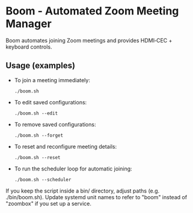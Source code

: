 # Boom - Automated Zoom Meeting Manager

Boom automates joining Zoom meetings and provides HDMI‑CEC + keyboard controls.

## Usage (examples)

- To join a meeting immediately:
  ```
  ./boom.sh
  ```

- To edit saved configurations:
  ```
  ./boom.sh --edit
  ```

- To remove saved configurations:
  ```
  ./boom.sh --forget
  ```

- To reset and reconfigure meeting details:
  ```
  ./boom.sh --reset
  ```

- To run the scheduler loop for automatic joining:
  ```
  ./boom.sh --scheduler
  ```

If you keep the script inside a bin/ directory, adjust paths (e.g. ./bin/boom.sh). Update systemd unit names to refer to "boom" instead of "zoombox" if you set up a service.